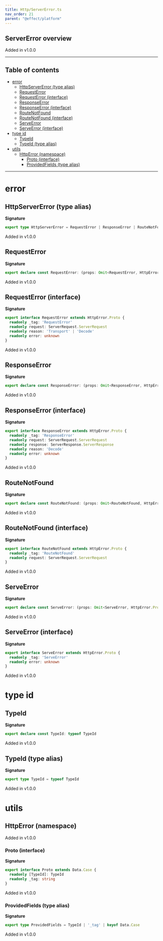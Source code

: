 ```yaml
---
title: Http/ServerError.ts
nav_order: 21
parent: "@effect/platform"
---
```


## ServerError overview

Added in v1.0.0

---

<h2 class="text-delta">Table of contents</h2>

- [error](#error)
  - [HttpServerError (type alias)](#httpservererror-type-alias)
  - [RequestError](#requesterror)
  - [RequestError (interface)](#requesterror-interface)
  - [ResponseError](#responseerror)
  - [ResponseError (interface)](#responseerror-interface)
  - [RouteNotFound](#routenotfound)
  - [RouteNotFound (interface)](#routenotfound-interface)
  - [ServeError](#serveerror)
  - [ServeError (interface)](#serveerror-interface)
- [type id](#type-id)
  - [TypeId](#typeid)
  - [TypeId (type alias)](#typeid-type-alias)
- [utils](#utils)
  - [HttpError (namespace)](#httperror-namespace)
    - [Proto (interface)](#proto-interface)
    - [ProvidedFields (type alias)](#providedfields-type-alias)

---

# error

## HttpServerError (type alias)

**Signature**

```ts
export type HttpServerError = RequestError | ResponseError | RouteNotFound | ServeError
```

Added in v1.0.0

## RequestError

**Signature**

```ts
export declare const RequestError: (props: Omit<RequestError, HttpError.ProvidedFields>) => RequestError
```

Added in v1.0.0

## RequestError (interface)

**Signature**

```ts
export interface RequestError extends HttpError.Proto {
  readonly _tag: 'RequestError'
  readonly request: ServerRequest.ServerRequest
  readonly reason: 'Transport' | 'Decode'
  readonly error: unknown
}
```

Added in v1.0.0

## ResponseError

**Signature**

```ts
export declare const ResponseError: (props: Omit<ResponseError, HttpError.ProvidedFields>) => ResponseError
```

Added in v1.0.0

## ResponseError (interface)

**Signature**

```ts
export interface ResponseError extends HttpError.Proto {
  readonly _tag: 'ResponseError'
  readonly request: ServerRequest.ServerRequest
  readonly response: ServerResponse.ServerResponse
  readonly reason: 'Decode'
  readonly error: unknown
}
```

Added in v1.0.0

## RouteNotFound

**Signature**

```ts
export declare const RouteNotFound: (props: Omit<RouteNotFound, HttpError.ProvidedFields>) => RouteNotFound
```

Added in v1.0.0

## RouteNotFound (interface)

**Signature**

```ts
export interface RouteNotFound extends HttpError.Proto {
  readonly _tag: 'RouteNotFound'
  readonly request: ServerRequest.ServerRequest
}
```

Added in v1.0.0

## ServeError

**Signature**

```ts
export declare const ServeError: (props: Omit<ServeError, HttpError.ProvidedFields>) => ServeError
```

Added in v1.0.0

## ServeError (interface)

**Signature**

```ts
export interface ServeError extends HttpError.Proto {
  readonly _tag: 'ServeError'
  readonly error: unknown
}
```

Added in v1.0.0

# type id

## TypeId

**Signature**

```ts
export declare const TypeId: typeof TypeId
```

Added in v1.0.0

## TypeId (type alias)

**Signature**

```ts
export type TypeId = typeof TypeId
```

Added in v1.0.0

# utils

## HttpError (namespace)

Added in v1.0.0

### Proto (interface)

**Signature**

```ts
export interface Proto extends Data.Case {
  readonly [TypeId]: TypeId
  readonly _tag: string
}
```

Added in v1.0.0

### ProvidedFields (type alias)

**Signature**

```ts
export type ProvidedFields = TypeId | '_tag' | keyof Data.Case
```

Added in v1.0.0
